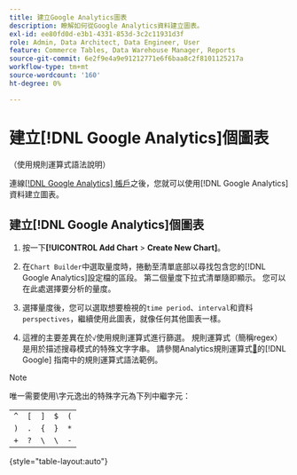 ```yaml
---
title: 建立Google Analytics圖表
description: 瞭解如何從Google Analytics資料建立圖表。
exl-id: ee80fd0d-e3b1-4331-853d-3c2c11931d3f
role: Admin, Data Architect, Data Engineer, User
feature: Commerce Tables, Data Warehouse Manager, Reports
source-git-commit: 6e2f9e4a9e91212771e6f6baa8c2f8101125217a
workflow-type: tm+mt
source-wordcount: '160'
ht-degree: 0%

---
```


# 建立[!DNL Google Analytics]個圖表

（使用規則運算式語法說明）

連線[[!DNL Google Analytics] 帳戶](../../data-analyst/importing-data/integrations/google-analytics.md)之後，您就可以使用[!DNL Google Analytics]資料建立圖表。

## 建立[!DNL Google Analytics]個圖表

1. 按一下&#x200B;**[!UICONTROL Add Chart** > **Create New Chart]**。

1. 在`Chart Builder`中選取量度時，捲動至清單底部以尋找包含您的[!DNL Google Analytics]設定檔的區段。 第二個量度下拉式清單隨即顯示。 您可以在此處選擇要分析的量度。

1. 選擇量度後，您可以選取想要檢視的`time period`、`interval`和資料`perspectives`，繼續使用此圖表，就像任何其他圖表一樣。

1. 這裡的主要差異在於`√`使用規則運算式進行篩選。 規則運算式（簡稱regex）是用於描述搜尋模式的特殊文字字串。 請參閱Analytics規則運算式[&#128279;](https://support.google.com/analytics/answer/1034324?hl=en)的[!DNL Google] 指南中的規則運算式語法範例。

>[!NOTE]
>
>唯一需要使用\字元逸出的特殊字元為下列中繼字元：

| | | | | |
|-----|-----|-----|-----|-----|
| `^` | `[` | `]` | `$` | `(` |
| `)` | `.` | `{` | `}` | `*` |
| `+` | `?` | `\` | `\` | `-` |

{style="table-layout:auto"}
